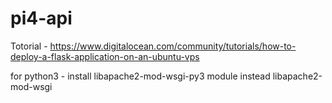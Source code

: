 


# pi4-api


Totorial - https://www.digitalocean.com/community/tutorials/how-to-deploy-a-flask-application-on-an-ubuntu-vps

for python3 - install libapache2-mod-wsgi-py3 module instead libapache2-mod-wsgi
